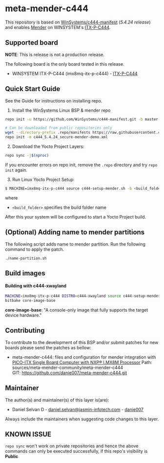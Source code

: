 <!-- File: README.md
     Author: Daniel Selvan, Jasmin Infotech
-->

# meta-mender-c444

This repository is based on [WinSystems/c444-manifest](https://github.com/WinSystems/c444-manifest/tree/master) (_5.4.24 release_) and enables [Mender](https://mender.io/) on WINSYSTEM's [ITX-P-C444](https://www.winsystems.com/product/itx-p-c444/).

## Supported board

**NOTE**: This is release is not a production release.

The following board is the only board tested in this release.

- WINSYSTEM ITX-P-C444 (imx8mq-itx-p-c444) - [ITX-P-C444](https://www.winsystems.com/product/itx-p-c444/)

## Quick Start Guide

See the Guide for instructions on installing repo.

1. Install the WinSystems Linux BSP & mender repo

```bash
repo init -u https://github.com/WinSystems/c444-manifest.git -b master -m itx-p-c444_5.4.24.xml

# Can be downloaded from public repositories only
wget --directory-prefix .repo/manifests https://raw.githubusercontent.com/danie007/meta-mender-c444/zeus/meta-mender-c444/scripts/c444_5.4.24_secure-mender-demo.xml
repo init -m c444_5.4.24_secure-mender-demo.xml
```

2. Download the Yocto Project Layers:

```bash
repo sync -j$(nproc)
```

If you encounter errors on repo init, remove the `.repo` directory and try `repo init` again.

3. Run Linux Yocto Project Setup:

```bash
$ MACHINE=imx8mq-itx-p-c444 source c444-setup-mender.sh -b <build_folder>
```

where

- `<build_folder>` specifies the build folder name

After this your system will be configured to start a Yocto Project build.

## (Optional) Adding name to mender partitions

The following script adds name to mender partition. Run the following command to apply the patch.

```shell
./name-partition.sh
```

## Build images

#### Building with c444-xwayland

```bash
MACHINE=imx8mq-itx-p-c444 DISTRO=c444-xwayland source c444-setup-mender.sh -b build
bitbake core-image-base
```

**core-image-base**: "A console-only image that fully supports the target device hardware."

## Contributing

To contribute to the development of this BSP and/or submit patches for new boards please send the patches as bellow:

- meta-mender-c444: files and configuration for mender integration with [PICO-ITX Single Board Computer with NXP® I.MX8M Processor](https://www.winsystems.com/product/itx-p-c444/)
  Path: sources/meta-mender-community/meta-mender-c444  
  GIT: https://github.com/danie007/meta-mender-c444.git

## Maintainer

The author(s) and maintainer(s) of this layer is(are):

- Daniel Selvan D - <daniel.selvan@jasmin-infotech.com> - [danie007](https://github.com/danie007)

Always include the maintainers when suggesting code changes to this layer.

## KNOWN ISSUE

`repo sync` won't work on private repositories and hence the above commands can only be executed successfully, if this repo's visibility is **Public**
